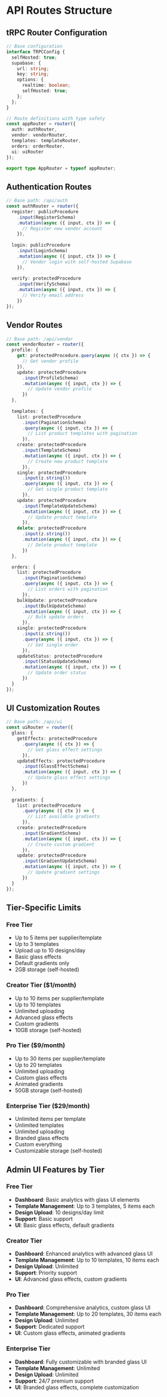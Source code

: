 # API Routes Structure

## tRPC Router Configuration

```typescript
// Base configuration
interface TRPCConfig {
  selfHosted: true;
  supabase: {
    url: string;
    key: string;
    options: {
      realtime: boolean;
      selfHosted: true;
    };
  };
}

// Route definitions with type safety
const appRouter = router({
  auth: authRouter,
  vendor: vendorRouter,
  templates: templateRouter,
  orders: orderRouter,
  ui: uiRouter
});

export type AppRouter = typeof appRouter;
```

## Authentication Routes

```typescript
// Base path: /api/auth
const authRouter = router({
  register: publicProcedure
    .input(RegisterSchema)
    .mutation(async ({ input, ctx }) => {
      // Register new vendor account
    }),
  
  login: publicProcedure
    .input(LoginSchema)
    .mutation(async ({ input, ctx }) => {
      // Vendor login with self-hosted Supabase
    }),
  
  verify: protectedProcedure
    .input(VerifySchema)
    .mutation(async ({ input, ctx }) => {
      // Verify email address
    })
});
```

## Vendor Routes

```typescript
// Base path: /api/vendor
const vendorRouter = router({
  profile: {
    get: protectedProcedure.query(async ({ ctx }) => {
      // Get vendor profile
    }),
    update: protectedProcedure
      .input(ProfileSchema)
      .mutation(async ({ input, ctx }) => {
        // Update vendor profile
      })
  },
  
  templates: {
    list: protectedProcedure
      .input(PaginationSchema)
      .query(async ({ input, ctx }) => {
        // List product templates with pagination
      }),
    create: protectedProcedure
      .input(TemplateSchema)
      .mutation(async ({ input, ctx }) => {
        // Create new product template
      }),
    single: protectedProcedure
      .input(z.string())
      .query(async ({ input, ctx }) => {
        // Get single product template
      }),
    update: protectedProcedure
      .input(TemplateUpdateSchema)
      .mutation(async ({ input, ctx }) => {
        // Update product template
      }),
    delete: protectedProcedure
      .input(z.string())
      .mutation(async ({ input, ctx }) => {
        // Delete product template
      })
  },

  orders: {
    list: protectedProcedure
      .input(PaginationSchema)
      .query(async ({ input, ctx }) => {
        // List orders with pagination
      }),
    bulkUpdate: protectedProcedure
      .input(BulkUpdateSchema)
      .mutation(async ({ input, ctx }) => {
        // Bulk update orders
      }),
    single: protectedProcedure
      .input(z.string())
      .query(async ({ input, ctx }) => {
        // Get single order
      }),
    updateStatus: protectedProcedure
      .input(StatusUpdateSchema)
      .mutation(async ({ input, ctx }) => {
        // Update order status
      })
  }
});
```

## UI Customization Routes

```typescript
// Base path: /api/ui
const uiRouter = router({
  glass: {
    getEffects: protectedProcedure
      .query(async ({ ctx }) => {
        // Get glass effect settings
      }),
    updateEffects: protectedProcedure
      .input(GlassEffectSchema)
      .mutation(async ({ input, ctx }) => {
        // Update glass effect settings
      })
  },
  
  gradients: {
    list: protectedProcedure
      .query(async ({ ctx }) => {
        // List available gradients
      }),
    create: protectedProcedure
      .input(GradientSchema)
      .mutation(async ({ input, ctx }) => {
        // Create custom gradient
      }),
    update: protectedProcedure
      .input(GradientUpdateSchema)
      .mutation(async ({ input, ctx }) => {
        // Update gradient settings
      })
  }
});
```

## Tier-Specific Limits

### Free Tier

- Up to 5 items per supplier/template
- Up to 3 templates
- Upload up to 10 designs/day
- Basic glass effects
- Default gradients only
- 2GB storage (self-hosted)

### Creator Tier ($1/month)

- Up to 10 items per supplier/template
- Up to 10 templates
- Unlimited uploading
- Advanced glass effects
- Custom gradients
- 10GB storage (self-hosted)

### Pro Tier ($9/month)

- Up to 30 items per supplier/template
- Up to 20 templates
- Unlimited uploading
- Custom glass effects
- Animated gradients
- 50GB storage (self-hosted)

### Enterprise Tier ($29/month)

- Unlimited items per template
- Unlimited templates
- Unlimited uploading
- Branded glass effects
- Custom everything
- Customizable storage (self-hosted)

## Admin UI Features by Tier

### Free Tier

- **Dashboard**: Basic analytics with glass UI elements
- **Template Management**: Up to 3 templates, 5 items each
- **Design Upload**: 10 designs/day limit
- **Support**: Basic support
- **UI**: Basic glass effects, default gradients

### Creator Tier

- **Dashboard**: Enhanced analytics with advanced glass UI
- **Template Management**: Up to 10 templates, 10 items each
- **Design Upload**: Unlimited
- **Support**: Priority support
- **UI**: Advanced glass effects, custom gradients

### Pro Tier

- **Dashboard**: Comprehensive analytics, custom glass UI
- **Template Management**: Up to 20 templates, 30 items each
- **Design Upload**: Unlimited
- **Support**: Dedicated support
- **UI**: Custom glass effects, animated gradients

### Enterprise Tier

- **Dashboard**: Fully customizable with branded glass UI
- **Template Management**: Unlimited
- **Design Upload**: Unlimited
- **Support**: 24/7 premium support
- **UI**: Branded glass effects, complete customization
